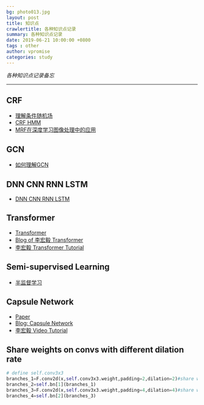 ```yaml
---
bg: photo013.jpg
layout: post
title: 知识点
crawlertitle: 各种知识点记录
summary: 各种知识点记录
date: 2019-06-21 10:00:00 +0800
tags : other
author: vpromise
categories: study
---
```


*各种知识点记录备忘* 

---
## CRF
- [理解条件随机场](https://www.jianshu.com/p/55755fc649b1)
- [CRF HMM](https://www.zhihu.com/question/35866596/answer/236886066)
- [MRF在深度学习图像处理中的应用](https://zhuanlan.zhihu.com/p/38343732)

## GCN
- [如何理解GCN](https://www.zhihu.com/question/54504471/answer/630639025)

## DNN CNN RNN LSTM
- [DNN CNN RNN LSTM](https://www.zhihu.com/question/34681168)

## Transformer
- [Transformer](https://zhuanlan.zhihu.com/p/308301901)
- [Blog of 李宏毅 Transformer](https://hackmd.io/@shaoeChen/rJlRfP7mL)
- [李宏毅 Transformer Tutorial](https://www.youtube.com/watch?v=ugWDIIOHtPA)

## Semi-supervised Learning
- [半监督学习](https://www.cnblogs.com/wuliytTaotao/p/12825797.html)

## Capsule Network
- [Paper](https://arxiv.org/pdf/1710.09829.pdf )
- [Blog: Capsule Network](https://www.cnblogs.com/wangxiaocvpr/p/7884454.html)
- [李宏毅 Video Tutorial](www.youtube.com/watch?v=UhGWH3hb3Hk)

## Share weights on convs with different dilation rate
```python
# define self.conv3x3
branches_1=F.conv2d(x,self.conv3x3.weight,padding=2,dilation=2)#share weight
branches_2=self.bn[1](branches_1)
branches_3=F.conv2d(x,self.conv3x3.weight,padding=4,dilation=4)#share weight
branches_4=self.bn[2](branches_3)
```
